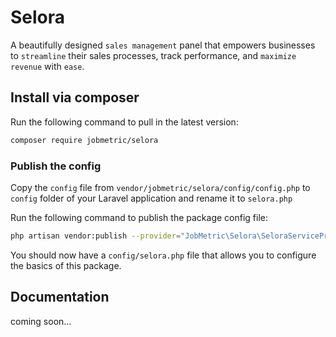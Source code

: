 # Selora

A beautifully designed `sales management` panel that empowers businesses to `streamline` their sales processes, track performance, and `maximize revenue` with `ease`.

## Install via composer

Run the following command to pull in the latest version:

```bash
composer require jobmetric/selora
```

### Publish the config
Copy the `config` file from `vendor/jobmetric/selora/config/config.php` to `config` folder of your Laravel application and rename it to `selora.php`

Run the following command to publish the package config file:

```bash
php artisan vendor:publish --provider="JobMetric\Selora\SeloraServiceProvider" --tag="selora-config"
```

You should now have a `config/selora.php` file that allows you to configure the basics of this package.

## Documentation

coming soon...
